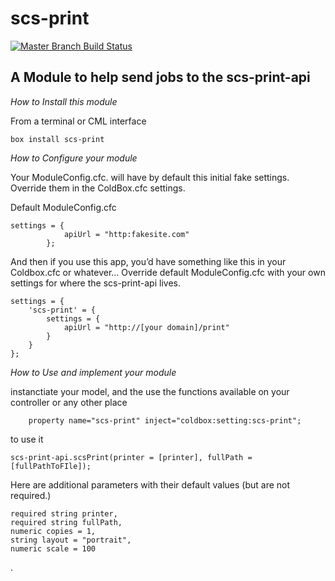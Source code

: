 # scs-print

[![Master Branch Build Status](https://img.shields.io/travis/egomezm/scs-print-module/master.svg?style=flat-square&label=master)](https://travis-ci.org/egomezm/scs-print-module)

## A Module to help send jobs to the scs-print-api

*How to Install this module*

From a terminal or CML interface
```
box install scs-print
```


*How to Configure your module*

Your ModuleConfig.cfc. will have by default this initial fake settings.
Override them in the ColdBox.cfc settings.

Default ModuleConfig.cfc
```
settings = {
            apiUrl = "http:fakesite.com"
        };
```

And then if you use this app, you’d have something like this in your Coldbox.cfc or whatever…
Override default ModuleConfig.cfc with your own settings for where the scs-print-api lives.
```
settings = {
    'scs-print' = {
        settings = {
            apiUrl = "http://[your domain]/print"
        }
    }
};
```

*How to Use and implement your module*

instanctiate your model, and the use the functions available
on your controller or any other place
```
    property name="scs-print" inject="coldbox:setting:scs-print";
```
to use it
```
scs-print-api.scsPrint(printer = [printer], fullPath = [fullPathToFIle]);
```
Here are additional parameters with their default values (but are not required.)
```
required string printer,
required string fullPath,
numeric copies = 1,
string layout = "portrait",
numeric scale = 100
```
.